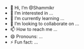 - 👋 Hi, I’m @Shammikr
- 👀 I’m interested in ...
- 🌱 I’m currently learning ...
- 💞️ I’m looking to collaborate on ...
- 📫 How to reach me ...
- 😄 Pronouns: ...
- ⚡ Fun fact: ...

<!---
Shammikr/Shammikr is a ✨ special ✨ repository because its `README.md` (this file) appears on your GitHub profile.
You can click the Preview link to take a look at your changes.
--->
